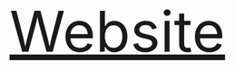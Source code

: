 <weee><a href='https://madjikstuff.rf.gd/'>Website</a></weee>

<style>
  weee {
  font-size: 100px;
  }
</style>
